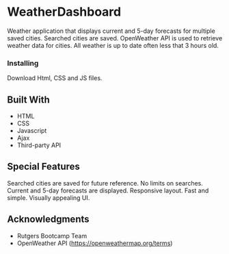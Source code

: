 # WeatherDashboard

Weather application that displays current and 5-day forecasts for multiple saved cities. Searched cities are saved. OpenWeather API is used to retrieve weather data for cities. All weather is up to date often less that 3 hours old.

 
### Installing

Download Html, CSS and JS files.

## Built With

* HTML
* CSS
* Javascript
* Ajax
* Third-party API

 
## Special Features
Searched cities are saved for future reference. No limits on searches. Current and 5-day forecasts are displayed. Responsive layout. Fast and simple. Visually appealing  UI.



## Acknowledgments

* Rutgers Bootcamp Team
* OpenWeather API (https://openweathermap.org/terms)




